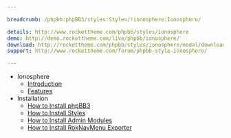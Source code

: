 ```yaml
---

breadcrumb: /phpbb:phpBB3/styles:Styles/!ionosphere:Ionosphere/

details: http://www.rockettheme.com/phpbb/styles/ionosphere
demo: http://demo.rockettheme.com/live/phpbb/ionosphere/
download: http://rockettheme.com/phpbb/styles/ionosphere/modal/downloads
support: http://www.rockettheme.com/forum/phpbb-style-ionosphere/

---
```


* Ionosphere
	* [Introduction](INDEX.md#introduction)
	* [Features](INDEX.md#features)
* Installation
	* [How to Install phpBB3](../../start/install.md)
	* [How to Install Styles](../../start/styles.md)
	* [How to Install Admin Modules](../../start/styles.md#installing-administrative-modules)
	* [How to Install RokNavMenu Exporter](../../modules/roknavmenu.md)